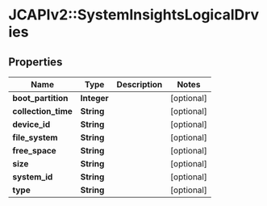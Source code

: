 # JCAPIv2::SystemInsightsLogicalDrvies

## Properties
Name | Type | Description | Notes
------------ | ------------- | ------------- | -------------
**boot_partition** | **Integer** |  | [optional] 
**collection_time** | **String** |  | [optional] 
**device_id** | **String** |  | [optional] 
**file_system** | **String** |  | [optional] 
**free_space** | **String** |  | [optional] 
**size** | **String** |  | [optional] 
**system_id** | **String** |  | [optional] 
**type** | **String** |  | [optional] 


